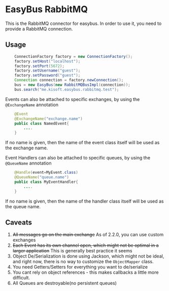 # EasyBus RabbitMQ

This is the RabbitMQ connector for easybus. In order to use it, you need to provide a 
RabbitMQ connection.

## Usage

```java
    ConnectionFactory factory = new ConnectionFactory();
    factory.setHost("localhost");
    factory.setPort(5672);
    factory.setUsername("guest");
    factory.setPassword("guest");
    Connection connection = factory.newConnection();
    bus = new EasyBus(new RabbitMQBusImpl(connection));
    bus.search("me.kisoft.easybus.rabbitmq.test");
```

Events can also be attached to specific exchanges, by using the ```@ExchangeName``` annotation

```java
    @Event
    @ExchangeName("exchange.name")
    public class NamedEvent{
        ....
    }
```

If no name is given, then the name of the event class itself will be used as the exchange name.


Event Handlers can also be attached to specific queues, by using the ```@QueueName``` annotation

```java
    @Handle(event=MyEvent.class)
    @QueueName("queue.name")
    public class MyEventHandler{
        ....
    }
```

If no name is given, then the name of the handler class itself will be used as the queue name.

## Caveats

1. ~~All messages go on the main exchange~~ As of 2.2.0, you can use custom exchanges
2. ~~Each Event has its own channel open, which might not be optimal in a larger application~~ This is generally best practice it seems
3. Object De/Serialization is done using Jackson, which might not be ideal, and right now,
there is no way to customize the ```ObjectMapper``` class.
4. You need Getters/Setters for everything you want to de/serialize
5. You cant rely on object references - this makes callbacks a little more difficult.
6. All Queues are destroyable(no persistent queues)
